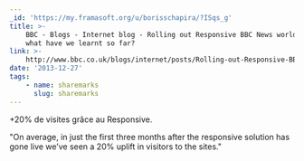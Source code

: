 ```yaml
---
_id: 'https://my.framasoft.org/u/borisschapira/?ISqs_g'
title: >-
    BBC - Blogs - Internet blog - Rolling out Responsive BBC News worldwide:
    what have we learnt so far?
link: >-
    http://www.bbc.co.uk/blogs/internet/posts/Rolling-out-Responsive-BBC-News-worldwide-what-have-we-learnt-so-far
date: '2013-12-27'
tags:
    - name: sharemarks
      slug: sharemarks
---
```


<div class="markdown"><p>+20% de visites grâce au Responsive.</p>
<p>&quot;On average, in just the first three months after the responsive solution has gone live we’ve seen a 20% uplift in visitors to the sites.&quot;
</p></div>
